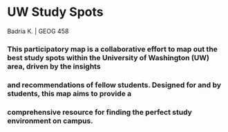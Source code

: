 # UW Study Spots 

Badria K. | GEOG 458

### This participatory map is a collaborative effort to map out the best study spots within the University of Washington (UW) area, driven by the insights 
### and recommendations of fellow students. Designed for and by students, this map aims to provide a 
### comprehensive resource for finding the perfect study environment on campus. 



 
  


    
